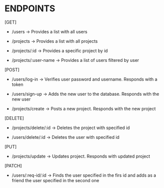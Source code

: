 # ENDPOINTS

[GET]

- /users -> Provides a list with all users
- /projects -> Provides a list with all projects

- /projects/:id -> Provides a specific project by id
- /projects/:user-name -> Provides a list of users filtered by user

[POST]

- /users/log-in -> Verifies user password and username. Responds with a token
- /users/sign-up -> Adds the new user to the database. Responds with the new user

- /projects/create -> Posts a new project. Responds with the new project

[DELETE]

- /projects/delete/:id -> Deletes the project with specified id

- /users/delete/:id -> Deletes the user with specified id

[PUT]

- /projects/update -> Updates project. Responds with updated project

[PATCH]

- /users/:req-id/:id -> Finds the user specified in the firs id and adds as a friend the user specified in the second one
